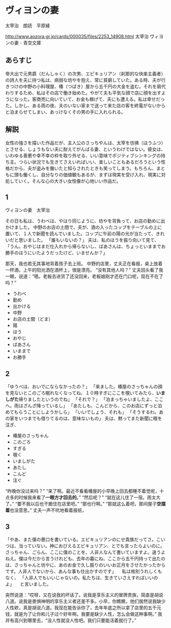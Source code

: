 # ヴィヨンの妻

太宰治　朗読　平原綾

http://www.aozora.gr.jp/cards/000035/files/2253_14908.html
太宰治 ヴィヨンの妻 - 青空文庫

## あらすじ ##

帝大出で元男爵（だんしゃく）の次男、エピキュリアン（刹那的な快楽主義者）の詩人を夫に持つ私は、病弱な坊やを抱え、常に貧窮していた。ある時、夫が行きつけの中野の小料理屋、椿（つばき）屋から五千円の大金を盗む。それを肩代わりするため、私はその店で働き始めた。やがて夫も平気な顔で店に顔を出すようになった。客商売に向いていて、お金も稼げて、夫にも遭える。私は幸せだった。しかし、ある雨の夜、夫のいない家まで送って来た店の客を終電がないからと泊まらせてしまい、あっけなくその男の手に入れられる。

## 解説 ##

女性の強さを描いた作品だが、主人公のさっちやんは、太宰を彷彿（ほうふつ）とさせる、しょうもない夫に耐えてがんばる妻、というわけではない。彼女は、いわゆる善悪や幸不幸の枠を取り外せる、いい意味でポジティブシンキングの持ち主。つらい状況でも生きてさえいればいい、楽しいこともあるだろうという性格だから、夫が盗みを働いたと知らされたときも笑ってしまう。もちろん、まともに頭も働くし、自分なりの価値観もあるが、まずは現実を受け入れ、現実に対処していく。そんな心の大きい女性像が心地いい作品だ。

## 1 ##
ヴィヨンの妻　太宰治

その日も私は、うわべは、やはり同じように、坊やを背負って、お店の勤めに出かけました。
中野のお店の土間で、夫が、酒の入ったコップをテーブルの上に置いて、１人で新聞を読んでいました。コップに午前の陽の光が当たって、きれいだと思いました。
「誰もいないの？」
夫は、私のほうを振り向いて見て、
「うん。おやじはまだ仕入れから帰らないし、ばあさんは、ちょっといままでお勝手のほうにいたようだったけど、いませんか？」

那天，我也若无其事地背着孩子去上班。
中野的店里，丈夫正在看报，桌上放着一杯酒，上午的阳光洒在酒杯上，很是漂亮。
“没有其他人吗？”
丈夫回头看了我一眼，说道：“嗯。老板去进货了还没回来，老板娘刚才还在门口呢，现在不在了吗？”

* うわべ
* 勤め
* 出かける
* 中野
* お店の土間（どま）
* 陽
* ほう
* おやじ
* ばあさん
* いままで
* お勝手

## 2 ##

「ゆうべは、おいでにならなかったの？」
「来ました。椿屋のさっちゃんの顔を見ないとこのごろ眠れなくなってね、１０時すぎにここを覗いてみたら、**いましがた**帰りましたというのでね」
「それで？」
「泊まっちゃいましたよ、ここへ。雨はざんざ降っているし」
「あたしも、こんどから、このお店にずっと泊めてもらうことにしようかしら」
「いいでしょう、それも」
「そうするわ。あの家をいつまでも借りてるのは、意味ないもの」
夫は、黙ってまた新聞に眼を注ぎ、

* 椿屋のさっちゃん
* このごろ
* すぎる
* 覗く
* いましがた
* あたし
* こんど
* 注ぐ

“昨晚你没过来吗？”
“来了啊。最近不看看椿屋的小早晚上回去都睡不着觉呢，十点多的时候我来看了**一眼方才回去的**。”
“然后呢？”
“就在这儿住了一宿。雨太大了。”
“要不我以后也干脆住在店里吧。”
“那也行啊。”
“那就这么着吧，那间屋子**空摆着**也没意思。”
丈夫一声不吭地看着报纸，

## 3 ##

「やあ、また僕の悪口を書いている。エピキュリアンのにせ貴族だってさ。こいつは、当っていない。神におびえるエピキュリアン、とでも言ったらよいのに。さっちゃん、ごらん、ここに僕のことを、人非人なんて書いていますよ。違うよねえ。僕は今だから言うけれども、去年の暮にね、ここから五千円持って出たのは、さっちゃんと坊やに、あのお金で久し振りのいいお正月をさせたかったからです。人非人でないから、あんな事も仕出かすのです」
　私は格別うれしくもなく、
「人非人でもいいじゃないの。私たちは、生きていさえすればいいのよ」
　と言いました。

突然说道：“哎呀，又在说我的坏话了。说我是享乐主义的冒牌贵族，简直是胡说八道。说我是畏惧神明的享乐主义者还差不多。小早，你瞧瞧，他们居然说我缺少人性欸，真是胡说八道。我现在能告诉你了，去年年底之所以拿了店里的五千元钱，就是为了让你和儿子过个好年啊。我要是缺少人性，怎么会做这种事啊。”
我并有高兴到哪里去，“没人性就没人性吧。我们只要能活着就行了。”
